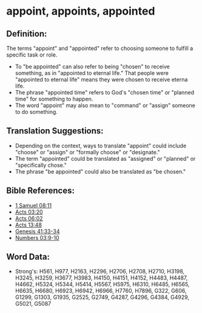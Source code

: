 # appoint, appoints, appointed #

## Definition: ##

The terms "appoint" and "appointed" refer to choosing someone to fulfill a specific task or role.

* To "be appointed" can also refer to being "chosen" to receive something, as in "appointed to eternal life." That people were "appointed to eternal life" means they were chosen to receive eterna life.
* The phrase "appointed time" refers to God's "chosen time" or "planned time" for something to happen.
* The word "appoint" may also mean to "command" or "assign" someone to do something.
 
## Translation Suggestions: ##

* Depending on the context, ways to translate "appoint" could include "choose" or "assign" or "formally choose" or "designate." 
* The term "appointed" could be translated as "assigned" or "planned" or "specifically chose."
* The phrase "be appointed" could also be translated as "be chosen."

## Bible References: ##

* [1 Samuel 08:11](rc://en/tn/help/1sa/08/11)
* [Acts 03:20](rc://en/tn/help/act/03/20)
* [Acts 06:02](rc://en/tn/help/act/06/02)
* [Acts 13:48](rc://en/tn/help/act/13/48)
* [Genesis 41:33-34](rc://en/tn/help/gen/41/33)
* [Numbers 03:9-10](rc://en/tn/help/num/03/09)


## Word Data: ##

* Strong's: H561, H977, H2163, H2296, H2706, H2708, H2710, H3198, H3245, H3259, H3677, H3983, H4150, H4151, H4152, H4483, H4487, H4662, H5324, H5344, H5414, H5567, H5975, H6310, H6485, H6565, H6635, H6680, H6923, H6942, H6966, H7760, H7896, G322, G606, G1299, G1303, G1935, G2525, G2749, G4287, G4296, G4384, G4929, G5021, G5087
